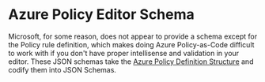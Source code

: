 # Azure Policy Editor Schema

Microsoft, for some reason, does not appear to provide a schema except for the Policy rule definition, which makes doing
Azure Policy-as-Code difficult to work with if you don't have proper intellisense and validation in your editor. These
JSON schemas take the [Azure Policy Definition Structure](https://docs.microsoft.com/en-us/azure/governance/policy/concepts/definition-structure)
and codify them into JSON Schemas.
